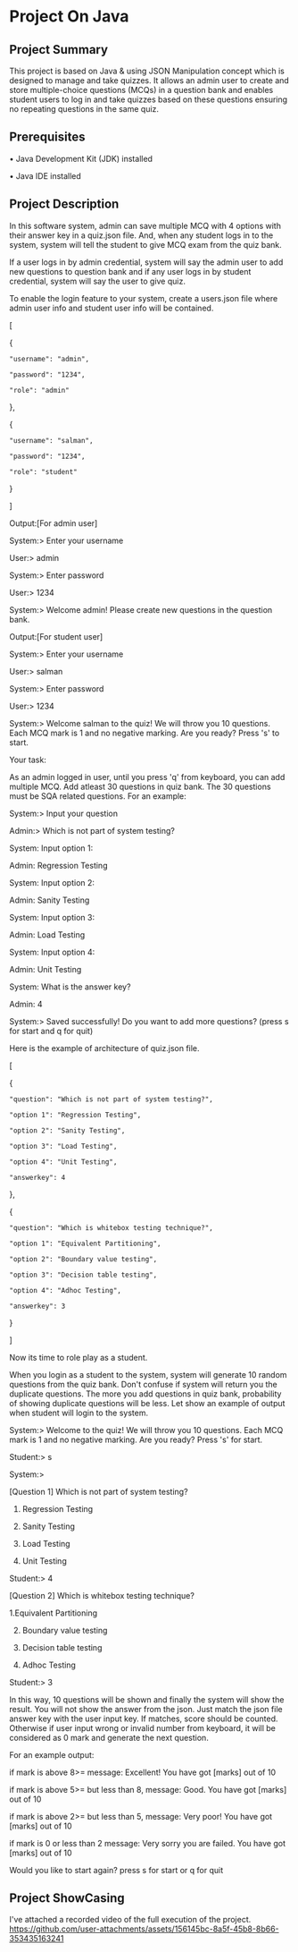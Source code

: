 # Project On Java
## Project Summary
This project is based on Java & using JSON Manipulation concept which is designed to manage and take quizzes. It allows an admin user to create and store multiple-choice questions (MCQs) in a question bank and enables student users to log in and take quizzes based on these questions ensuring no repeating questions in the same quiz.
## Prerequisites
•	Java Development Kit (JDK) installed

•	Java IDE installed
## Project Description
In this software system, admin can save multiple MCQ with 4 options with their answer key in a quiz.json file. And, when any student logs in to the system, system will tell the student to give MCQ exam from the quiz bank.

If a user logs in by admin credential, system will say the admin user to add new questions to question bank
and if any user logs in  by student credential, system will say the user to give quiz. 

To enable the login feature to your system, create a users.json file where admin user info and student user info will be contained.

[

  {
  
    "username": "admin",
    
    "password": "1234",
    
    "role": "admin"
    
  },
  
  {
  
    "username": "salman",
    
    "password": "1234",
    
    "role": "student"
    
  }
  
]


Output:[For admin user]

System:> Enter your username

User:> admin

System:> Enter password

User:> 1234

System:> Welcome admin! Please create new questions in the question bank.


Output:[For student user]

System:> Enter your username

User:> salman

System:> Enter password

User:> 1234

System:> Welcome salman to the quiz! We will throw you 10 questions. Each MCQ mark is 1 and no negative marking. Are you ready? Press 's' to start.



Your task:

As an admin logged in user, until you press 'q' from keyboard, you can add multiple MCQ. Add atleast 30 questions in quiz bank. The 30 questions must be SQA related questions. For an example:


System:> Input your question

Admin:> Which is not part of system testing?

System: Input option 1:

Admin: Regression Testing

System: Input option 2:

Admin: Sanity Testing

System: Input option 3:

Admin: Load Testing

System: Input option 4:

Admin: Unit Testing

System: What is the answer key?

Admin: 4

System:> Saved successfully! Do you want to add more questions? (press s for start and q for quit)


Here is the example of architecture of quiz.json file.


[

  {
  
    "question": "Which is not part of system testing?",
    
    "option 1": "Regression Testing",
    
    "option 2": "Sanity Testing",
    
    "option 3": "Load Testing",
    
    "option 4": "Unit Testing",
    
    "answerkey": 4
    
  },
  
  {
  
    "question": "Which is whitebox testing technique?",
    
    "option 1": "Equivalent Partitioning",
    
    "option 2": "Boundary value testing",
    
    "option 3": "Decision table testing",
    
    "option 4": "Adhoc Testing",
    
    "answerkey": 3
    
  }
  
]



Now its time to role play as a student.

When you login as a student to the system, system will generate 10 random questions from the quiz bank. Don't confuse if system will return you the duplicate questions. The more you add questions in quiz bank, probability of showing duplicate questions will be less. 
Let show an example of output when student will login to the system.



System:> Welcome to the quiz! We will throw you 10 questions. Each MCQ mark is 1 and no negative marking. Are you ready? Press 's' for start.


Student:> s

System:> 

[Question 1] Which is not part of system testing?

1. Regression Testing
    
2. Sanity Testing
 
3. Load Testing
  
4. Unit Testing
 

Student:> 4

[Question 2] Which is whitebox testing technique?

1.Equivalent Partitioning

2. Boundary value testing
   
3. Decision table testing
 
4. Adhoc Testing
   

Student:> 3


In this way, 10 questions will be shown and finally the system will show the result. You will not show the answer from the json. Just match the json file answer key with the user input key. If matches, score should be counted. Otherwise if user input wrong or invalid number from keyboard, it will be considered as 0 mark and generate the next question.

For an example output:


if mark is above 8>= message: Excellent! You have got [marks] out of 10

if mark is above 5>= but less than 8, message: Good. You have got [marks] out of 10



if mark is above 2>= but less than 5, message: Very poor! You have got [marks] out of 10

if mark is 0 or less than 2 message: Very sorry you are failed. You have got [marks] out of 10



Would you like to start again? press s for start or q for quit

## Project ShowCasing
I've attached a recorded video of the full execution of the project. 
https://github.com/user-attachments/assets/156145bc-8a5f-45b8-8b66-353435163241
